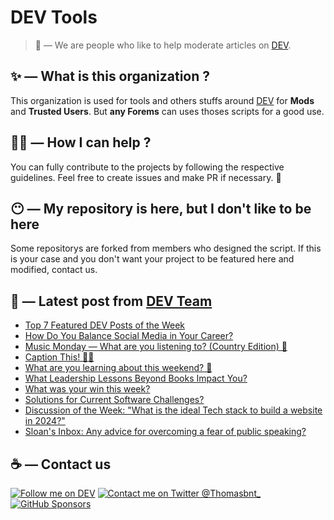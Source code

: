 # DEV Tools

> 🔧 — We are people who like to help moderate articles on [DEV](https://dev.to).

## ✨ — What is this organization ?

This organization is used for tools and others stuffs around [DEV](https://dev.to) for **Mods** and **Trusted Users**. But __any Forems__ can uses thoses scripts for a good use.


## 💪🏼 — How I can help ?

You can fully contribute to the projects by following the respective guidelines. Feel free to create issues and make PR if necessary. 🎉

## 😶 — My repository is here, but I don't like to be here

Some repositorys are forked from members who designed the script. If this is your case and you don't want your project to be featured here and modified, contact us.

## 📝 — Latest post from [DEV Team](https://dev.to/devteam)

<!-- BLOG-POST-LIST:START -->
- [Top 7 Featured DEV Posts of the Week](https://dev.to/devteam/top-7-featured-dev-posts-of-the-week-3jad)
- [How Do You Balance Social Media in Your Career?](https://dev.to/devteam/how-do-you-balance-social-media-in-your-career-b9c)
- [Music Monday — What are you listening to? &lpar;Country Edition&rpar; 🤠](https://dev.to/devteam/music-monday-what-are-you-listening-to-country-edition-27j5)
- [Caption This! 🤔💭](https://dev.to/devteam/caption-this-ol6)
- [What are you learning about this weekend? 🧠](https://dev.to/devteam/what-are-you-learning-about-this-weekend-3m1c)
- [What Leadership Lessons Beyond Books Impact You?](https://dev.to/devteam/what-leadership-lessons-beyond-books-impact-you-1eoc)
- [What was your win this week?](https://dev.to/devteam/what-was-your-win-this-week-32bb)
- [Solutions for Current Software Challenges?](https://dev.to/devteam/solutions-for-current-software-challenges-54gf)
- [Discussion of the Week: &quot;What is the ideal Tech stack to build a website in 2024?&quot;](https://dev.to/devteam/discussion-of-the-week-what-is-the-ideal-tech-stack-to-build-a-website-in-2024-2ja0)
- [Sloan&#39;s Inbox: Any advice for overcoming a fear of public speaking?](https://dev.to/devteam/sloans-inbox-any-advice-for-overcoming-a-fear-of-public-speaking-1261)
<!-- BLOG-POST-LIST:END -->


## ☕ — Contact us

[![Follow me on DEV](https://img.shields.io/badge/dev.to-%2308090A.svg?&style=for-the-badge&logo=dev.to&logoColor=white&alt=devto)](https://dev.to/thomasbnt)
[![Contact me on Twitter @Thomasbnt_](https://img.shields.io/badge/Contact%20me%20on%20Twitter-%231DA1F2.svg?&style=for-the-badge&logo=twitter&logoColor=white&alt=twitter)](https://twitter.com/messages/1142357270-1142357270?text=Hello,%20I%20contact%20you%20from%20devtotools%20&recipient_id=1142357270) [![GitHub Sponsors](https://img.shields.io/badge/Sponsor%20me-%23EA54AE.svg?&style=for-the-badge&logo=github-sponsors&logoColor=white)](https://github.com/sponsors/thomasbnt)


